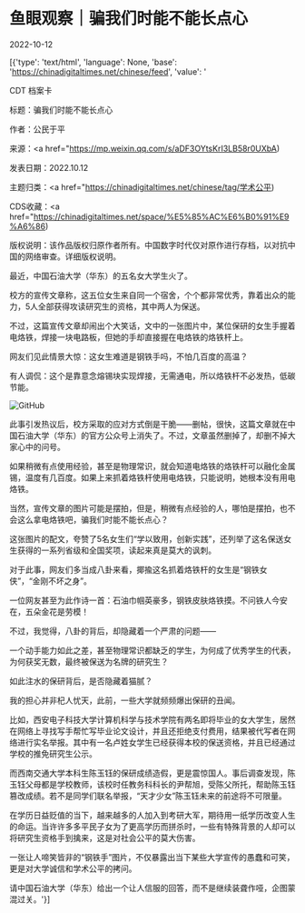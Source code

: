 # 鱼眼观察｜骗我们时能不能长点心

2022-10-12

[{'type': 'text/html', 'language': None, 'base': 'https://chinadigitaltimes.net/chinese/feed', 'value': '

CDT 档案卡

标题：骗我们时能不能长点心

作者：公民于平

来源：<a href="https://mp.weixin.qq.com/s/aDF3OYtsKrI3LB58r0UXbA)

发表日期：2022.10.12

主题归类：<a href="https://chinadigitaltimes.net/chinese/tag/学术公平)

CDS收藏：<a href="https://chinadigitaltimes.net/space/%E5%85%AC%E6%B0%91%E9%A6%86)

版权说明：该作品版权归原作者所有。中国数字时代仅对原作进行存档，以对抗中国的网络审查。详细版权说明。





最近，中国石油大学（华东）的五名女大学生火了。

校方的宣传文章称，这五位女生来自同一个宿舍，个个都非常优秀，靠着出众的能力，5人全部获得攻读研究生的资格，其中两人为保送。

不过，这篇宣传文章却闹出个大笑话，文中的一张图片中，某位保研的女生手握着电烙铁，焊接一块电路板，但她的手却直接握在电烙铁的烙铁杆上。

网友们见此情景大惊：这女生难道是钢铁手吗，不怕几百度的高温？

有人调侃：这个是靠意念熔锡块实现焊接，无需通电，所以烙铁杆不必发热，低碳节能。

![GitHub](https://chinadigitaltimes.net/chinese/files/2022/10/post-688166-6346a5798f2a1.)

此事引发热议后，校方采取的应对方式倒是干脆——删帖，很快，这篇文章就在中国石油大学（华东）的官方公众号上消失了。不过，文章虽然删掉了，却删不掉大家心中的问号。

如果稍微有点使用经验，甚至是物理常识，就会知道电烙铁的烙铁杆可以融化金属锡，温度有几百度。如果上来抓着烙铁杆使用电烙铁，只能说明，她根本没有用电烙铁。

当然，宣传文章的图片可能是摆拍，但是，稍微有点经验的人，哪怕是摆拍，也不会这么拿电烙铁吧，骗我们时能不能长点心？

这张图片的配文，夸赞了5名女生们“学以致用，创新实践”，还列举了这名保送女生获得的一系列省级和全国奖项，读起来真是莫大的讽刺。

对于此事，网友们多当成八卦来看，揶揄这名抓着烙铁杆的女生是“钢铁女侠”，“金刚不坏之身”。

一位网友甚至为此作诗一首：石油巾帼英豪多，钢铁皮肤烙铁摸。不问铁人今安在，五朵金花是劳模！

不过，我觉得，八卦的背后，却隐藏着一个严肃的问题——

一个动手能力如此之差，甚至物理常识都缺乏的学生，为何成了优秀学生的代表，为何获奖无数，最终被保送为名牌的研究生？

如此注水的保研背后，是否隐藏着猫腻？

我的担心并非杞人忧天，此前，一些大学就频频爆出保研的丑闻。

比如，西安电子科技大学计算机科学与技术学院有两名即将毕业的女大学生，居然在网络上寻找写手帮忙写毕业论文设计，并且还拒绝支付费用，结果被代写者在网络进行实名举报。其中有一名卢姓女学生已经获得本校的保送资格，并且已经通过学校的推免研究生公示。

而西南交通大学本科生陈玉钰的保研成绩造假，更是震惊国人。事后调查发现，陈玉钰父母都是学校教师，该校时任教务科科长的尹帮旭，受陈父所托，帮助陈玉钰篡改成绩。若不是同学们联名举报，“天才少女”陈玉钰未来的前途将不可限量。

在学历日益贬值的当下，越来越多的人加入到考研大军，期待用一纸学历改变人生的命运。当许许多多平民子女为了更高学历而拼杀时，一些有特殊背景的人却可以将研究生资格手到擒来，这是对社会公平的莫大伤害。

一张让人啼笑皆非的“钢铁手”图片，不仅暴露出当下某些大学宣传的愚蠢和可笑，更是对大学诚信和学术公平的拷问。

请中国石油大学（华东）给出一个让人信服的回答，而不是继续装聋作哑，企图蒙混过关。'}]